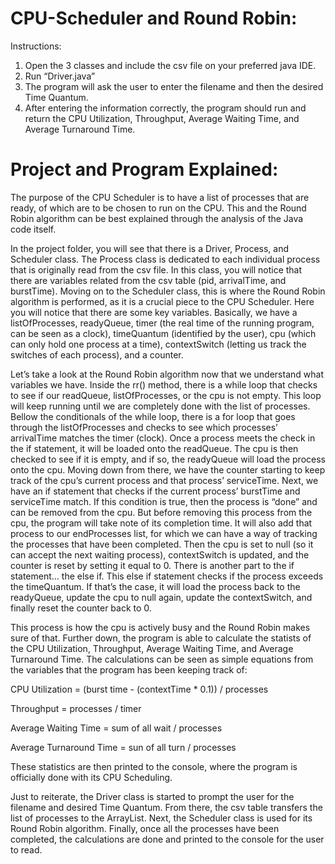 # CPU-Scheduler and Round Robin:

Instructions:
1.  Open the 3 classes and include the csv file on your preferred java IDE.
2.	Run “Driver.java”
3.	The program will ask the user to enter the filename and then the desired Time Quantum.
4.	After entering the information correctly, the program should run and return the CPU Utilization, Throughput, Average Waiting Time, and Average Turnaround Time.

# Project and Program Explained:

The purpose of the CPU Scheduler is to have a list of processes that are ready, of which are to be chosen to run on the CPU. This and the Round Robin algorithm can be best explained through the analysis of the Java code itself.

In the project folder, you will see that there is a Driver, Process, and Scheduler class. The Process class is dedicated to each individual process that is originally read from the csv file. In this class, you will notice that there are variables related from the csv table (pid, arrivalTime, and burstTime). Moving on to the Scheduler class, this is where the Round Robin algorithm is performed, as it is a crucial piece to the CPU Scheduler. Here you will notice that there are some key variables. Basically, we have a listOfProcesses, readyQueue, timer (the real time of the running program, can be seen as a clock), timeQuantum (identified by the user), cpu (which can only hold one process at a time), contextSwitch (letting us track the switches of each process), and a counter.

Let’s take a look at the Round Robin algorithm now that we understand what variables we have. Inside the rr() method, there is a while loop that checks to see if our readQueue, listOfProcesses, or the cpu is not empty. This loop will keep running until we are completely done with the list of processes. Bellow the conditionals of the while loop, there is a for loop that goes through the listOfProcesses and checks to see which processes’ arrivalTime matches the timer (clock). Once a process meets the check in the if statement, it will be loaded onto the readQueue. The cpu is then checked to see if it is empty, and if so, the readyQueue will load the process onto the cpu. Moving down from there, we have the counter starting to keep track of the cpu’s current process and that process’ serviceTime. Next, we have an if statement that checks if the current process’ burstTime and serviceTime match. If this condition is true, then the process is “done” and can be removed from the cpu. But before removing this process from the cpu, the program will take note of its completion time. It will also add that process to our endProcesses list, for which we can have a way of tracking the processes that have been completed. Then the cpu is set to null (so it can accept the next waiting process), contextSwitch is updated, and the counter is reset by setting it equal to 0. There is another part to the if statement… the else if. This else if statement checks if the process exceeds the timeQuantum. If that’s the case, it will load the process back to the readyQueue, update the cpu to null again, update the contextSwitch, and finally reset the counter back to 0.

This process is how the cpu is actively busy and the Round Robin makes sure of that. Further down, the program is able to calculate the statists of the CPU Utilization, Throughput, Average Waiting Time, and Average Turnaround Time. The calculations can be seen as simple equations from the variables that the program has been keeping track of:


CPU Utilization = (burst time - (contextTime * 0.1)) / processes

Throughput = processes / timer

Average Waiting Time = sum of all wait / processes

Average Turnaround Time = sun of all turn / processes

These statistics are then printed to the console, where the program is officially done with its CPU Scheduling.

Just to reiterate, the Driver class is started to prompt the user for the filename and desired Time Quantum. From there, the csv table transfers the list of processes to the ArrayList. Next, the Scheduler class is used for its Round Robin algorithm. Finally, once all the processes have been completed, the calculations are done and printed to the console for the user to read.
